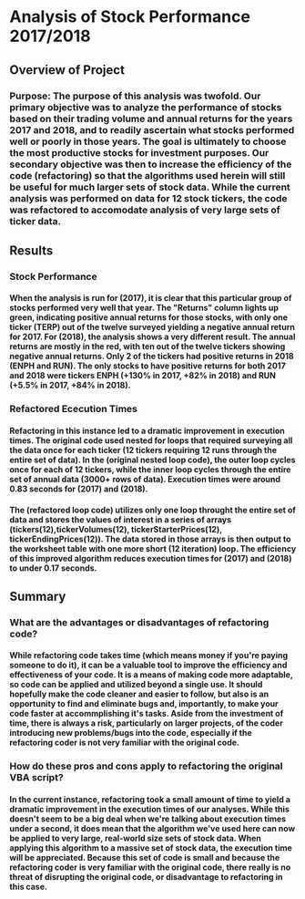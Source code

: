 # Analysis of Stock Performance 2017/2018

## **Overview of Project**
### Purpose:  The purpose of this analysis was twofold.  Our primary objective was to analyze the performance of stocks based on their trading volume and annual returns for the years 2017 and 2018, and to readily ascertain what stocks performed well or poorly in those years.  The goal is ultimately to choose the most productive stocks for investment purposes.  Our secondary objective was then to increase the efficiency of the code (refactoring) so that the algorithms used herein will still be useful for much larger sets of stock data.  While the current analysis was performed on data for 12 stock tickers, the code was refactored to accomodate analysis of very large sets of ticker data.

## **Results**
### Stock Performance
#### When the analysis is run for (2017), it is clear that this particular group of stocks performed very well that year.  The "Returns" column lights up green, indicating positive annual returns for those stocks, with only one ticker (TERP) out of the twelve surveyed yielding a negative annual return for 2017.  For (2018), the analysis shows a very different result.  The annual returns are mostly in the red, with ten out of the twelve tickers showing negative annual returns.  Only 2 of the tickers had positive returns in 2018 (ENPH and RUN).  The only stocks to have positive returns for both 2017 and 2018 were tickers ENPH (+130% in 2017, +82% in 2018)  and RUN (+5.5% in 2017, +84% in 2018).
### Refactored Ececution Times
#### Refactoring in this instance led to a dramatic improvement in execution times.  The original code used nested for loops that required surveying all the data once for each ticker (12 tickers requiring 12 runs through the entire set of data). In the (original nested loop code), the outer loop cycles once for each of 12 tickers, while the inner loop cycles through the entire set of annual data (3000+ rows of data).  Execution times were around 0.83 seconds for (2017) and (2018).  
#### The (refactored loop code) utilizes only one loop throught the entire set of data and stores the values of interest in a series of arrays (tickers(12),tickerVolumes(12), tickerStarterPrices(12), tickerEndingPrices(12)).  The data stored in those arrays is then output to the worksheet table with one more short (12 iteration) loop.  The efficiency of this improved algorithm reduces execution times for (2017) and (2018) to under 0.17 seconds.


## **Summary**
### What are the advantages or disadvantages of refactoring code?
#### While refactoring code takes time (which means money if you're paying someone to do it), it can be a valuable tool to improve the efficiency and effectiveness of your code.  It is a means of making code more adaptable, so code can be applied and utilized beyond a single use.  It should hopefully make the code cleaner and easier to follow, but also is an opportunity to find and eliminate bugs and, importantly, to make your code faster at accommplishing it's tasks.  Aside from the investment of time, there is always a risk, particularly on larger projects, of the coder introducing new problems/bugs into the code, especially if the refactoring coder is not very familiar with the original code.
### How do these pros and cons apply to refactoring the original VBA script?
#### In the current instance, refactoring took a small amount of time to yield a dramatic improvement in the execution times of our analyses.  While this doesn't seem to be a big deal when we're talking about execution times under a second, it does mean that the algorithm we've used here can now be applied to very large, real-world size sets of stock data.  When applying this algorithm to a massive set of stock data, the execution time will be appreciated.  Because this set of code is small and because the refactoring coder is very familiar with the original code, there really is no threat of disrupting the original code, or disadvantage to refactoring in this case.

